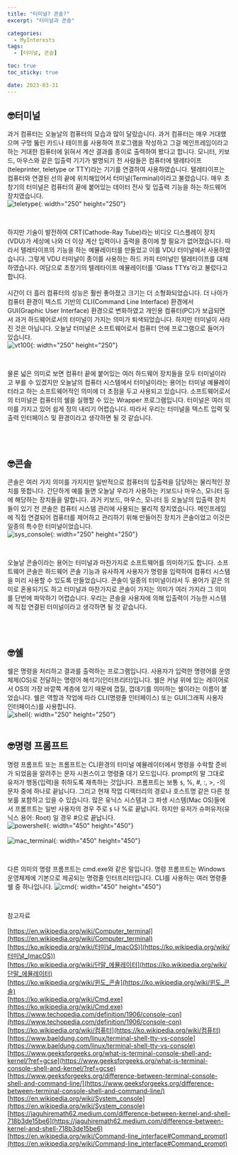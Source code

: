 ```yaml
---
title: "터미널? 콘솔?"
excerpt: "터미널과 콘솔"

categories:
  - MyInterests
tags:
  - [터미널, 콘솔]

toc: true
toc_sticky: true

date: 2023-03-31
---
```


## 🤓터미널
과거 컴퓨터는 오늘날의 컴퓨터의 모습과 많이 달랐습니다. 과거 컴퓨터는 매우 거대했으며 구멍 뚫린 카드나 테이프를 사용하여 프로그램을 작성하고 그걸 메인프레임이라고 하는 거대한 컴퓨터에 읽혀서 계산 결과를 종이로 출력하여 봤다고 합니다. 모니터, 키보드, 마우스와 같은 입출력 기기가 발명되기 전 사람들은 컴퓨터에 텔레타이프(teleprinter, teletype or TTY)라는 기기를 연결하여 사용하였습니다. 텔레타이프는 컴퓨터와 연결된 선의 끝에 위치해있어서 터미널(Terminal)이라고 불렸습니다. 매우 초창기의 터미널은 컴퓨터의 끝에 붙어있는 데이터 전사 및 입출력 기능을 하는 하드웨어 장치였습니다.
<br>
![teletype](/assets/images/MyInterest/teletype.jpeg){: width="250" height="250"}

<br>

하지만 기술이 발전하여 CRT(Cathode-Ray Tube)라는 비디오 디스플레이 장치(VDU)가 세상에 나와 더 이상 계산 입력이나 출력을 종이에 할 필요가 없어졌습니다. 따라서 텔레타이프의 기능을 하는 예뮬레이터를 만들었고 이를 VDU 터미널에서 사용하였습니다. 그렇게 VDU 터미널이 종이를 사용하는 하드 카피 터미널인 텔레타이프를 대체하였습니다. 여담으로 초창기의 텔레타이프 예뮬레이터를 'Glass TTYs'라고 불렀다고 합니다.
<br><br>
시간이 더 흘러 컴퓨터의 성능은 훨씬 좋아졌고 크기는 더 소형화되었습니다. 더 나아가 컴퓨터 환경이 텍스트 기반의 CLI(Command Line Interface) 환경에서 GUI(Graphic User Interface) 환경으로 변화하였고 개인용 컴퓨터(PC)가 보급되면서 과거 하드웨어로서의 터미널이 가지는 의미가 퇴색되었습니다. 하지만 터미널이 사라진 것은 아닙니다. 오늘날 터미널은 소프트웨어로서 컴퓨터 안에 프로그램으로 들어가 있습니다.
<br>
![vt100](/assets/images/MyInterest/VT100.png){: width="250" height="250"}

<br>

물론 넓은 의미로 보면 컴퓨터 끝에 붙어있는 여러 하드웨어 장치들을 모두 터미널이라고 부를 수 있겠지만 오늘날의 컴퓨터 시스템에서 터미널이라는 용어는 터미널 예뮬레이터라고 하는 소프트웨어적인 의미에 더 초점을 두고 사용되고 있습니다. 소프트웨어로서의 터미널은 컴퓨터의 쉘을 실행할 수 있는 Wrapper 프로그램입니다. 터미널은 여러 의미를 가지고 있어 쉽게 정의 내리기 어렵습니다. 따라서 우리는 터미널을 텍스트 입력 및 출력 인터페이스 및 환경이라고 생각하면 될 것 같습니다.

<br><br>

## 🤓콘솔
콘솔은 여러 가지 의미를 가지지만 일반적으로 컴퓨터의 입출력을 담당하는 물리적인 장치를 뜻합니다. 간단하게 예를 들면 오늘날 우리가 사용하는 키보드나 마우스, 모니터 등에 해당하는 장치들을 말합니다. 과거 키보드, 마우스, 모니터 등 오늘날의 입출력 장치들이 있기 전 콘솔은 컴퓨터 시스템 관리에 사용되는 물리적 장치였습니다. 메인프레임에 직접 연결되어 컴퓨터를 제어하고 관리하기 위해 만들어진 장치가 콘솔이었고 이것은 일종의 특수한 터미널이었습니다.
<br>
![sys_console](/assets/images/MyInterest/sysconsole.jpeg){: width="250" height="250"}

<br>

오늘날 콘솔이라는 용어는 터미널과 마찬가지로 소프트웨어를 의미하기도 합니다. 소프트웨어 콘솔은 하드웨어 콘솔 기능과 유사하게 사용자가 명령을 입력하여 컴퓨터 시스템을 미리 사용할 수 있도록 만들었습니다. 콘솔이 일종의 터미널이라서 두 용어가 같은 의미로 혼용되기도 하고 터미널과 마찬가지로 콘솔이 가지는 의미가 여러 가지라 그 의미를 단번에 파악하기 어렵습니다. 우리는 콘솔을 사용자에 의해 입출력이 가능한 시스템에 직접 연결된 터미널이라고 생각하면 될 것 같습니다.

<br><br>

## 🤓쉘
쉘은 명령을 처리하고 결과를 출력하는 프로그램입니다. 사용자가 입력한 명령어를 운영 체제(OS)로 전달하는 명령어 해석기(인터프리터)입니다. 쉘은 커널 위에 있는 레이어로서 OS의 가장 바깥쪽 계층에 있기 때문에 껍질, 껍데기를 의미하는 쉘이라는 이름이 붙었습니다. 쉘은 역할과 작업에 따라 CLI(명령줄 인터페이스) 또는 GUI(그래픽 사용자 인터페이스)를 사용합니다.
<br>
![shell](/assets/images/MyInterest/shell.png){: width="250" height="250"}
<br><br>

## 🤓명령 프롬프트
명령 프롬프트 또는 프롬프트는 CLI환경의 터미널 예뮬레이터에서 명령을 수락할 준비가 되었음을 알려주는 문자 시퀀스이고 명령줄 대기 모드입니다. prompt의 말 그대로 유저가 행동(입력)을 취하도록 재촉하는 것입니다. 프롬프트는 보통 `$`, %, #, :, >, -의 문자 중에 하나로 끝납니다. 그리고 현재 작업 디렉터리의 경로나 호스트명 같은 다른 정보를 포함하고 있을 수 있습니다. 많은 유닉스 시스템과 그 파생 시스템(Mac OS)들에서 프롬프트는 일반 사용자의 경우 주로 `$` 나 %로 끝납니다. 하지만 유저가 슈퍼유저(유닉스 용어: Root) 일 경우 #으로 끝납니다.
<br>
![powershell](/assets/images/MyInterest/powershell.png){: width="450" height="450"}
<br><br>
![mac_terminal](/assets/images/MyInterest/macterminal.png){: width="450" height="450"}

<br>

다른 의미의 명령 프롬프트는 cmd.exe와 같은 말입니다. 명령 프롬프트는 Windows 운영체제에 기본으로 제공되는 명령줄 인터프리터입니다. CLI를 사용하는 여러 명령줄 쉘 중 하나입니다.
![cmd](/assets/images/MyInterest/cmd.png){: width="450" height="450"}

<br>

참고자료
<br><br>
[https://en.wikipedia.org/wiki/Computer_terminal](https://en.wikipedia.org/wiki/Computer_terminal)
<br>
[https://ko.wikipedia.org/wiki/터미널_(macOS)](https://ko.wikipedia.org/wiki/터미널_(macOS))
<br>
[https://ko.wikipedia.org/wiki/단말_에뮬레이터](https://ko.wikipedia.org/wiki/단말_에뮬레이터)
<br>
[https://ko.wikipedia.org/wiki/윈도_콘솔](https://ko.wikipedia.org/wiki/윈도_콘솔)
<br>
[https://ko.wikipedia.org/wiki/Cmd.exe](https://ko.wikipedia.org/wiki/Cmd.exe)
<br>
[https://www.techopedia.com/definition/1906/console-con](https://www.techopedia.com/definition/1906/console-con)
<br>
[https://ko.wikipedia.org/wiki/컴퓨터](https://ko.wikipedia.org/wiki/컴퓨터)
<br>
[https://www.baeldung.com/linux/terminal-shell-tty-vs-console](https://www.baeldung.com/linux/terminal-shell-tty-vs-console)
<br>
[https://www.geeksforgeeks.org/what-is-terminal-console-shell-and-kernel/?ref=gcse](https://www.geeksforgeeks.org/what-is-terminal-console-shell-and-kernel/?ref=gcse)
<br>
[https://www.geeksforgeeks.org/difference-between-terminal-console-shell-and-command-line/](https://www.geeksforgeeks.org/difference-between-terminal-console-shell-and-command-line/)
<br>
[https://en.wikipedia.org/wiki/System_console](https://en.wikipedia.org/wiki/System_console)
<br>
[https://jaguhiremath62.medium.com/difference-between-kernel-and-shell-718b3de15be6](https://jaguhiremath62.medium.com/difference-between-kernel-and-shell-718b3de15be6)
<br>
[https://en.wikipedia.org/wiki/Command-line_interface#Command_prompt](https://en.wikipedia.org/wiki/Command-line_interface#Command_prompt)

<br><br>
